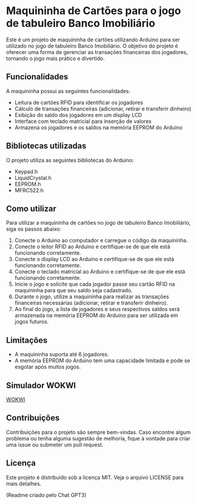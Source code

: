 # Maquininha de Cartões para o jogo de tabuleiro Banco Imobiliário

Este é um projeto de maquininha de cartões utilizando Arduino para ser utilizado no jogo de tabuleiro Banco Imobiliário. O objetivo do projeto é oferecer uma forma de gerenciar as transações financeiras dos jogadores, tornando o jogo mais prático e divertido.

## Funcionalidades

A maquininha possui as seguintes funcionalidades:

- Leitura de cartões RFID para identificar os jogadores
- Cálculo de transações financeiras (adicionar, retirar e transferir dinheiro)
- Exibição do saldo dos jogadores em um display LCD
- Interface com teclado matricial para inserção de valores
- Armazena os jogadores e os saldos na memória EEPROM do Arduino

## Bibliotecas utilizadas

O projeto utiliza as seguintes bibliotecas do Arduino:

- Keypad.h
- LiquidCrystal.h
- EEPROM.h
- MFRC522.h

## Como utilizar

Para utilizar a maquininha de cartões no jogo de tabuleiro Banco Imobiliário, siga os passos abaixo:

1. Conecte o Arduino ao computador e carregue o código da maquininha.
2. Conecte o leitor RFID ao Arduino e certifique-se de que ele está funcionando corretamente.
3. Conecte o display LCD ao Arduino e certifique-se de que ele está funcionando corretamente.
4. Conecte o teclado matricial ao Arduino e certifique-se de que ele está funcionando corretamente.
5. Inicie o jogo e solicite que cada jogador passe seu cartão RFID na maquininha para que seu saldo seja cadastrado.
6. Durante o jogo, utilize a maquininha para realizar as transações financeiras necessárias (adicionar, retirar e transferir dinheiro).
7. Ao final do jogo, a lista de jogadores e seus respectivos saldos será armazenada na memória EEPROM do Arduino para ser utilizada em jogos futuros.

## Limitações

- A maquininha suporta até 6 jogadores.
- A memória EEPROM do Arduino tem uma capacidade limitada e pode se esgotar após muitos jogos.

## Simulador WOKWI

[WOKWI]([http://exemplo.com/](https://wokwi.com/projects/372779675952274433))

## Contribuições

Contribuições para o projeto são sempre bem-vindas. Caso encontre algum problema ou tenha alguma sugestão de melhoria, fique à vontade para criar uma issue ou submeter um pull request.

## Licença

Este projeto é distribuído sob a licença MIT. Veja o arquivo LICENSE para mais detalhes.

(Readme criado pelo Chat GPT3)
